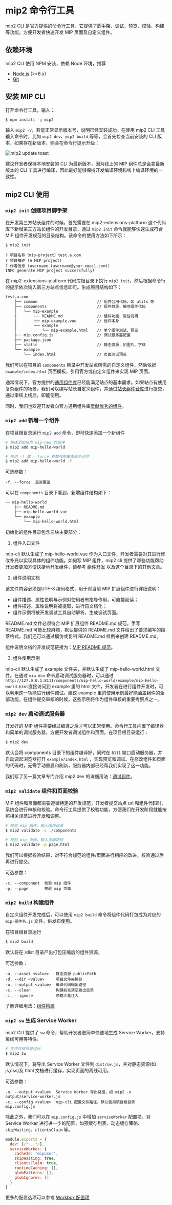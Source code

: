 # mip2 命令行工具

mip2 CLI 是官方提供的命令行工具，它提供了脚手架、调试、预览、校验、构建等功能，方便开发者快速开发 MIP 页面及自定义组件。

## 依赖环境

mip2 CLI 使用 NPM 安装，依赖 Node 环境，推荐

- [Node.js](https://nodejs.org/) (>=8.x)
- [Git](https://git-scm.com/)

## 安装 MIP CLI

打开命令行工具，输入：

``` bash
$ npm install -g mip2
```

输入 `mip2 -V`，若能正常显示版本号，说明已经安装成功。在使用 mip2 CLI 工具输入命令时，比如 `mip2 dev`、`mip2 build` 等等，会首先检查当前安装的 CLI 版本，如果存在新版本，则会在命令行提示升级：

![mip2 update toast](https://gss0.baidu.com/9rkZbzqaKgQUohGko9WTAnF6hhy/assets/mip/docs/cli/mip2-update-58f7edba.png)

建议开发者保持本地安装的 CLI 为最新版本，因为线上的 MIP 组件总是会拿最新版本的 CLI 工具进行编译，因此最好能够保持开发编译环境和线上编译环境的一致性。

## mip2 CLI 使用

### `mip2 init` 创建项目脚手架

在开发第三方站长组件的时候，首先需要在 mip2-extensions-platform 这个代码库下新增第三方站长组件的开发目录，通过 `mip2 init` 命令就能够快速生成符合 MIP 组件开发规范的目录结构。该命令的使用方法如下所示：

```shell
$ mip2 init

? 项目名称（mip-project）test.a.com
? 项目描述 (A MIP project)
? 作者信息 (username (username@your-email.com))
INFO generate MIP project successfully!
```

在 mip2-extensions-platform 代码库根目录下执行 `mip2 init`，然后根据命令行的提示依次输入第三方站点信息即可。生成项目结构如下：

```bash
test.a.com
    ├── common                          // 组件公用代码，如 utils 等
    ├── components                      // 组件目录，编写组件代码
    │   └── mip-example
    │       ├── README.md               // 组件功能、属性说明
    │       ├── mip-example.vue         // 组件本身
    │       └── example
    │           └── mip-example.html    // 单个组件测试、预览
    ├── mip.config.js                   // 调试服务器配置
    ├── package.json
    ├── static                          // 静态资源，如图片、字体
    └── example
        └── index.html                  // 页面测试预览
```

我们可以在项目的 `components` 目录中开发站点所需的自定义组件，然后依据 `example/index.html` 页面模板，引用官方或自定义组件来实现 MIP 页面。

通常情况下，官方提供的[通用组件库](https://github.com/mipengine/mip2-extensions)已经能满足站点的基本需求。如果站点有使用复杂组件的场景，我们可以编写站长自定义组件，并通过[站长组件仓库](https://github.com/mipengine/mip2-extensions-platform)进行提交，通过审核上线后，即能使用。

同时，我们也欢迎开发者向官方通用组件库[贡献优秀的组件](./how-to-contribute.md)。

### `mip2 add` 新增一个组件

在项目根目录运行 `mip2 add` 命令，即可快速添加一个新组件

```bash
# 快速添加名为 mip-new 的组件
$ mip2 add mip-hello-world

# 使用 -f 或 --force 参数强制覆盖同名组件
$ mip2 add mip-hello-world -f
```

可选参数：

```
-f, --force  是否覆盖
```

可以在 `components` 目录下看到，新增组件结构如下：

```bash
── mip-hello-world
    ├── README.md
    ├── mip-hello-world.vue
    └── example
        └── mip-hello-world.html
```

初始化的组件目录包含三块主要部分：

1. 组件入口文件

mip-cli 默认生成了 mip-hello-world.vue 作为入口文件，开发者需要对其进行修改补充以实现具体的组件功能。如何写 MIP 组件，mip2 cli 提供了哪些功能帮助开发者更加方便快捷地开发组件，请参考 [组件开发](../development/component-syntax.md) 以及这个目录下的其他文章。

2. 组件说明文档

该文件内容必须是UTF-8 编码格式，用于对当前 MIP 扩展组件进行详细说明：

- 组件描述、属性说明与示例对使用者有指导作用，可直接阅读；
- 组件描述、属性说明将被提取，进行自文档化；
- 组件示例将被开发调试工具自动解析，生成调试页面。

README.md 文件必须符合 MIP 扩展组件 README.md 规范。手写README.md 可能比较麻烦，默认提供的 README.md 文件给出了要求编写的段落格式，我们还可以通过模仿或复制 README.md 样例来创建 README.md。

组件说明文档的开发规范链接为：[MIP README 规范](https://github.com/mipengine/mip-extensions/blob/master/docs/spec-readme-md.md)。

3. 组件使用示例

mip-cli 默认生成了 example 文件夹，并默认生成了 mip-hello-world.html 文件。在通过 `mip dev` 命令启动调试服务器时，可以通过`http://127.0.0.1:8111/components/mip-hello-world/example/mip-hello-world.html`直接访问到 example 里的 html 文件，开发者在进行组件开发时，可以利用这一功能进行组件调试。建议 example 里的使用示例最好能涵盖组件的全部功能，在组件提交审核的时候，这些示例将作为组件审核的重要考察点之一。

### `mip2 dev` 启动调试服务器

开发好的 MIP 组件需要经过编译之后才可以正常使用。命令行工具内置了编译器和简单的调试服务器，方便开发者调试组件和页面。在项目根目录运行：

```bash
$ mip2 dev
```

默认会将 components 目录下的组件编译好，同时在 `8111` 端口启动服务器，并自动调起浏览器打开 `example/index.html` ，实现预览和调试。在修改组件和页面的代码时，无需手动重启和刷新，服务器内部已经帮我们实现了这一功能。

我们写了另一篇文章专门介绍 mip2 dev 的详细用法：[调试组件](../debug/mip-dev.md)。

### `mip2 validate` 组件和页面校验

MIP 组件和页面都需要遵循特定的开发规范，开发者提交站点 url 和组件代码时，系统会进行审核和校验。命令行工具提供了校验功能，方便我们在开发阶段就能按照相关规范进行开发和调整。

```bash
# 校验 mip 组件，输入组件目录
$ mip2 validate -c ./components

# 校验 mip 页面，输入页面路径
$ mip2 validate -p page.html
```

我们可以根据校验结果，对不符合规范的组件/页面进行相应的改进，校验通过后再进行提交。

可选参数：

```
-c, --component  校验 mip 组件
-p, --page       校验 mip 页面
```

### `mip2 build` 构建组件

自定义组件开发完成后，可以使用 `mip2 build` 命令将组件代码打包成为对应的 `mip-组件名.js` 文件，供发布使用。

在项目根目录运行

```bash
$ mip2 build
```

默认将在 /dist 目录产出打包压缩后的组件资源。

可选参数：

```
-a, --asset <value>   静态资源 publicPath
-d, --dir <value>     项目文件夹路径
-o, --output <value>  编译代码输出路径
-c, --clean           构建前先清空输出目录
-i, --ignore          忽略沙盒注入
```

了解详细用法：[组件构建](../deploy/mip-build.md)

### `mip2 sw` 生成 Service Worker

mip2 CLI 提供了 `sw` 命令，帮助开发者更简单快速地生成 Service Worker，支持离线可用等特性。

``` bash
# 在项目根目录运行
$ mip2 sw
```

默认情况下，将导出 Service Worker 文件到 `dist/sw.js`，并对静态资源(如 js,css)及 html 文档进行缓存，实现页面的离线可用。

可选参数：

```
-o, --output <value>  Service Worker 导出路径，如 mip2 -o output/service-worker.js
-c, --config <value>  mip-cli 配置文件路径，默认使用项目根目录 mip.config.js
```

除此之外，我们可以在 `mip.config.js` 中增加 `serviceWorker` 配置项，对 Service Worker 进行进一步的配置，如预缓存列表、动态缓存策略、`skipWaiting`、`clientsClaim` 等。

``` javascript
module.exports = {
  dev: {/*...*/},
  serviceWorker: {
    cacheId: 'mipuser',
    skipWaiting: true,
    clientsClaim: true,
    runtimeCaching: [],
    globPatterns: [],
    globIgnores: []
  }
}
```

更多的配置选项可以参考 [Workbox 配置项](https://developers.google.com/web/tools/workbox/modules/workbox-build#generateswstring_mode)
